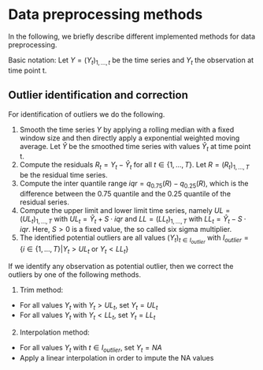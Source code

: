 # Data preprocessing methods

In the following, we briefly describe different implemented methods for data preprocessing.

Basic notation: Let $Y=(Y_t)_{1,\ldots,t}$ be the time series and $Y_t$ the observation at time point t.

## Outlier identification and correction

For identification of outliers we do the following. 

1. Smooth the time series $Y$ by applying a rolling median with a fixed window size and then directly apply a exponential weighted moving average. Let $\hat{Y}$ be the smoothed time series with values $\hat{Y}_t$ at time point t.
2. Compute the residuals $R_t = Y_t - \hat{Y}_t$ for all $t\in\{1,\ldots,T\}$. Let $R = (R_t)_{1,\ldots,T}$ be the residual time series.
3. Compute the inter quantile range $iqr = q_{0.75}(R) - q_{0.25}(R)$, which is the difference between the $0.75$ quantile and the $0.25$ quantile of the residual series.
4. Compute the upper limit and lower limit time series, namely $UL = (UL_t)_{1,\ldots,T}$ with $UL_t = \hat{Y}_t + S \cdot iqr$ and $LL = (LL_t)_{1,\ldots,T}$ with $LL_t = \hat{Y}_t - S \cdot iqr$. Here, $S > 0$ is a fixed value, the so called six sigma multiplier.
5. The identified potential outliers are all values $(Y_t)_{t \in I_{outlier}}$ with $I_{outlier}=\{i \in \{1, \ldots, T\}| Y_t > UL_t\text{ or }Y_t < LL_t\}$

If we identify any observation as potential outlier, then we correct the outliers by one of the following methods.

1. Trim method: 
  - For all values $Y_t$ with $Y_t > UL_t$, set $Y_t = UL_t$ 
  - For all values $Y_t$ with $Y_t < LL_t$, set $Y_t = LL_t$ 

2. Interpolation method: 
  - For all values $Y_t$ with $t \in I_{outlier}$, set $Y_t = NA$
  - Apply a linear interpolation in order to impute the NA values
